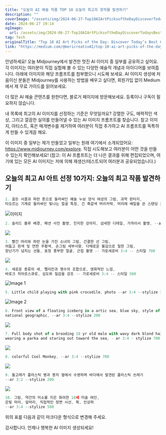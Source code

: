 ```yaml
---
title: "오늘의 AI 예술 작품 TOP 10 오늘의 최고의 창작물 발견하기"
description: ""
coverImage: "/assets/img/2024-06-27-Top10AIArtPicksoftheDayDiscoverTodaysBestCreations_0.png"
date: 2024-06-27 19:14
ogImage: 
  url: /assets/img/2024-06-27-Top10AIArtPicksoftheDayDiscoverTodaysBestCreations_0.png
tag: Tech
originalTitle: "Top 10 AI Art Picks of the Day: Discover Today’s Best Creations"
link: "https://medium.com/@mericreativAI/top-10-ai-art-picks-of-the-day-discover-todays-best-creations-789d6ab94c12"
---
```



안녕하세요! 오늘 Midjourney에서 발견한 멋진 AI 이미지 중 일부를 공유하고 싶어요. 각 이미지는 여러분이 직접 실험해 볼 수 있는 다양한 예술적 개념과 아이디어를 보여줍니다. 아래에 이미지와 해당 프롬프트를 첨부했으니 시도해 보세요. AI 이미지 생성에 처음이신 분들은 Midjourney를 사용하는 방법을 배우고 싶다면, 회원가입 없이 Medium에서 제 무료 가이드를 읽어보세요.

더 많은 AI 예술 콘텐츠를 원한다면, 블로거 페이지에 방문해보세요. 등록이나 구독이 필요하지 않습니다.

내 목록에 최고의 AI 이미지를 선정하는 기준은 무엇일까요? 강렬한 구도, 매력적인 색상, 그리고 깔끔한 실의를 만들어낼 수 있는 AI 이미지 프롬프트를 찾습니다. 참고 이미지, 아티스트, 혹은 매개변수를 제거하여 여러분이 직접 추가하고 AI 프롬프트를 독특하게 만들 수 있게끔 해요.

이 이미지 중 일부는 제가 만들었고 일부는 원래 여기에서 소개되었어요: https://www.midjourney.com/explore. 직접 시도해보고 여러분이 어떤 것을 만들 수 있는지 확인해보세요! (참고: 이 AI 프롬프트는 더 나은 결과를 위해 편집되었으며, 여기에 있는 모든 AI 이미지는 저에 의해 재생산/테스트되어 여러분과 공유되었습니다.)

<div class="content-ad"></div>

## 오늘의 최고 AI 아트 선정 10가지: 오늘의 최고 작품 발견하기

```js
1. 골든 서클과 파란 톤으로 둘러싸인 예술 누보 양식 여성의 그림, 과학 판타지, 
타오르는 기계로 둘러싸인 빛나는 얼굴 특징, 긴 흑갈색 머리카락, 머리에 베일을 쓴 스탠딩 포즈, --ar 3:4 --스타일 500
```

![이미지](/assets/img/2024-06-27-Top10AIArtPicksoftheDayDiscoverTodaysBestCreations_0.png)

```js
2. 솔리드 블루 배경, 패션 사진 촬영, 진지한 강아지, 섬세한 디테일, 가까이서 촬영, --ar 3:4 --스타일 200
```

<div class="content-ad"></div>

<img src="/assets/img/2024-06-27-Top10AIArtPicksoftheDayDiscoverTodaysBestCreations_1.png" />

```js
3. 빨간 머리와 파란 눈을 가진 소녀의 그림, 간결한 선 그림, 
어둡고 흰색 및 연한 주황색, 손그림 세부사항, 다채로운 물감으로 칠한 그림, 
장난기가 넘치는 선들, 표정 풍부한 얼굴, 근접 촬영 -- 가로세로비 3:4 -- 스타일 700
```

<img src="/assets/img/2024-06-27-Top10AIArtPicksoftheDayDiscoverTodaysBestCreations_2.png" />

```js
4. 새로운 종류의 새, 펠리칸과 맹수의 조합으로, 영화적인 느낌, 
바로크 치아로스큐로, 심도와 질감을 강조 -- 가로세로비 3:4 -- 스타일 500
```

<div class="content-ad"></div>


![Image 1](/assets/img/2024-06-27-Top10AIArtPicksoftheDayDiscoverTodaysBestCreations_3.png)

```js
5. Little child playing with pink crocodile, photo --ar 3:4 --stylize 300
```

![Image 2](/assets/img/2024-06-27-Top10AIArtPicksoftheDayDiscoverTodaysBestCreations_4.png)

```js
6. Front view of a floating iceberg in a artic sea, blue sky, style of 
national geographic, --ar 3:4 --stylize 200
```

<div class="content-ad"></div>


<img src="/assets/img/2024-06-27-Top10AIArtPicksoftheDayDiscoverTodaysBestCreations_5.png" />

```js
7. Full body shot of a brooding 18 yr old male with wavy dark blond hair 
wearing a parka and staring out toward the sea, - ar 3:4 - stylize 700
```

<img src="/assets/img/2024-06-27-Top10AIArtPicksoftheDayDiscoverTodaysBestCreations_6.png" />

```js
8. colorful Cool Monkey, --ar 3:4 --stylize 700
``` 


<div class="content-ad"></div>


<img src="/assets/img/2024-06-27-Top10AIArtPicksoftheDayDiscoverTodaysBestCreations_7.png" />

```js
9. 돌고래가 플라스틱 병과 봉지 옆에서 수영하며 바다에서 발견된 플라스틱 쓰레기
--ar 3:2 --stylize 200
```

<img src="/assets/img/2024-06-27-Top10AIArtPicksoftheDayDiscoverTodaysBestCreations_8.png" />

```js
10. 그림, 약간의 미소를 지은 화려한 18세 미술 여인, 
은빛 머리, 앞머리, 직접적인 정면 시선, 획, 인상파
--ar 3:4 --stylize 500
```

<div class="content-ad"></div>

위의 표를 다음과 같이 마크다운 형식으로 변경해 주세요.

감사합니다. 언제나 행복한 AI 이미지 생성되세요!